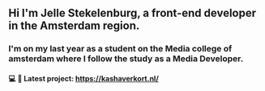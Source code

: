 ## Hi I'm Jelle Stekelenburg, a front-end developer in the Amsterdam region.

### I'm on my last year as a student on the Media college of amsterdam where I follow the study as a Media Developer.

#### 💻 📱 Latest project: https://kashaverkort.nl/
